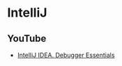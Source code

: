 # IntelliJ
## YouTube
* [IntelliJ IDEA. Debugger Essentials](https://www.youtube.com/watch?v=59RC8gVPlvk)
